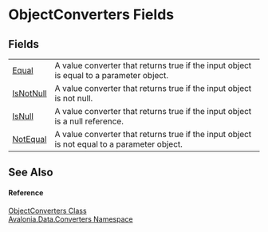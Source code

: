 # ObjectConverters Fields




## Fields
<table>
<tr>
<td><a href="F_Avalonia_Data_Converters_ObjectConverters_Equal">Equal</a></td>
<td>A value converter that returns true if the input object is equal to a parameter object.</td>
</tr>
<tr>
<td><a href="F_Avalonia_Data_Converters_ObjectConverters_IsNotNull">IsNotNull</a></td>
<td>A value converter that returns true if the input object is not null.</td>
</tr>
<tr>
<td><a href="F_Avalonia_Data_Converters_ObjectConverters_IsNull">IsNull</a></td>
<td>A value converter that returns true if the input object is a null reference.</td>
</tr>
<tr>
<td><a href="F_Avalonia_Data_Converters_ObjectConverters_NotEqual">NotEqual</a></td>
<td>A value converter that returns true if the input object is not equal to a parameter object.</td>
</tr>
</table>

## See Also


#### Reference
<a href="T_Avalonia_Data_Converters_ObjectConverters">ObjectConverters Class</a>  
<a href="N_Avalonia_Data_Converters">Avalonia.Data.Converters Namespace</a>  
